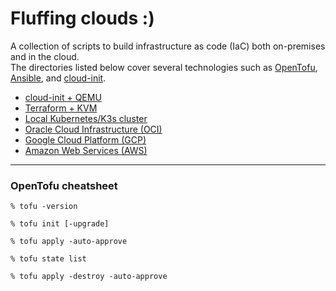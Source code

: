 # Fluffing clouds :)
A collection of scripts to build infrastructure as code (IaC) both on-premises and in the cloud.</br>
The directories listed below cover several technologies such as [OpenTofu](https://opentofu.org/), [Ansible](https://www.ansible.com/), and [cloud-init](https://cloud-init.io/).</br>

- [cloud-init + QEMU](./cloud-init/README.md)
- [Terraform + KVM](./KVM/README.md)
- [Local Kubernetes/K3s cluster](./K3s/README.md)
- [Oracle Cloud Infrastructure (OCI)](./OCI/README.md)
- [Google Cloud Platform (GCP)](./GCP/README.md)
- [Amazon Web Services (AWS)](./AWS/README.md)

----

### OpenTofu cheatsheet
```
% tofu -version

% tofu init [-upgrade]

% tofu apply -auto-approve

% tofu state list

% tofu apply -destroy -auto-approve
```
